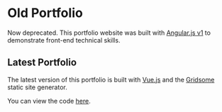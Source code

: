 # Old Portfolio
Now deprecated. This portfolio website was built with [Angular.js v1](https://angular.io/) to demonstrate front-end technical skills.

## Latest Portfolio
The latest version of this portfolio is built with [Vue.js](https://vuejs.org/) and the [Gridsome](https://gridsome.org/) static site generator.

You can view the code [here](https://github.com/functionfirst/functionfirst.co.uk).
